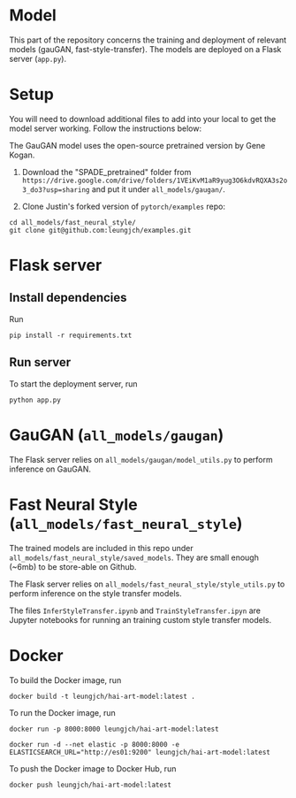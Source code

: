 # Model
This part of the repository concerns the training and deployment of relevant models (gauGAN, fast-style-transfer). The models are deployed on a Flask server (`app.py`).

# Setup
You will need to download additional files to add into your local to get the model server working. Follow the instructions below:

The GauGAN model uses the open-source pretrained version by Gene Kogan. 
1. Download the "SPADE_pretrained" folder from `https://drive.google.com/drive/folders/1VEiKvM1aR9yug3O6kdvRQXA3s2o3_do3?usp=sharing` and put it under `all_models/gaugan/`.

2. Clone Justin's forked version of `pytorch/examples` repo: 
```shell
cd all_models/fast_neural_style/
git clone git@github.com:leungjch/examples.git
```

# Flask server

## Install dependencies
Run 
```shell
pip install -r requirements.txt
```

## Run server

To start the deployment server, run 
```shell
python app.py
```
# GauGAN (`all_models/gaugan`)
The Flask server relies on `all_models/gaugan/model_utils.py` to perform inference on GauGAN.

# Fast Neural Style (`all_models/fast_neural_style`)
The trained models are included in this repo under `all_models/fast_neural_style/saved_models`. They are small enough (~6mb) to be store-able on Github. 

The Flask server relies on `all_models/fast_neural_style/style_utils.py` to perform inference on the style transfer models. 

The files `InferStyleTransfer.ipynb` and `TrainStyleTransfer.ipyn` are Jupyter notebooks for running an training custom style transfer models.


# Docker
To build the Docker image, run 
```shell
docker build -t leungjch/hai-art-model:latest .
```
To run the Docker image, run
```shell
docker run -p 8000:8000 leungjch/hai-art-model:latest

docker run -d --net elastic -p 8000:8000 -e ELASTICSEARCH_URL="http://es01:9200" leungjch/hai-art-model:latest
```
To push the Docker image to Docker Hub, run
```
docker push leungjch/hai-art-model:latest
```
